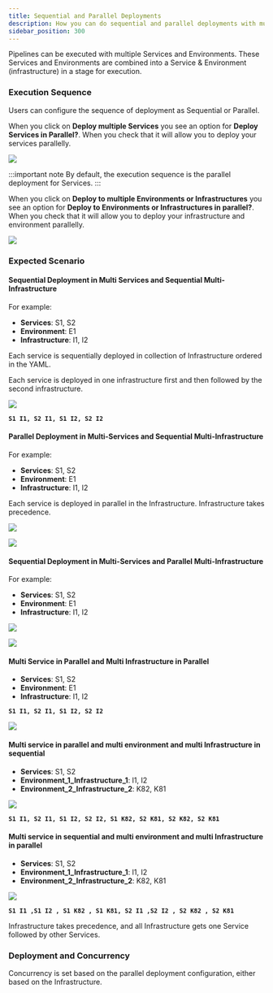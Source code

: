 ```yaml
---
title: Sequential and Parallel Deployments
description: How you can do sequential and parallel deployments with multi-service, multi-environment and multi-infrastructure
sidebar_position: 300
---
```


Pipelines can be executed with multiple Services and Environments. These Services and Environments are combined into a Service & Environment (infrastructure) in a stage for execution.

### Execution Sequence

Users can configure the sequence of deployment as Sequential or Parallel.

When you click on **Deploy multiple Services** you see an option for **Deploy Services in Parallel?**. When you check that it will allow you to deploy your services parallelly.

![](./static/service_parallel.png)

:::important note
By default, the execution sequence is the parallel deployment for Services.
:::

When you click on **Deploy to multiple Environments or Infrastructures** you see an option for **Deploy to Environments or Infrastructures in parallel?**. When you check that it will allow you to deploy your infrastructure and environment parallelly.

![](./static/environment_infrastructure.png)

### Expected Scenario

#### Sequential Deployment in Multi Services and Sequential Multi-Infrastructure

For example:

- **Services**: S1, S2
- **Environment**: E1
- **Infrastructure**: I1, I2

Each service is sequentially deployed in collection of Infrastructure ordered in the YAML.

Each service is deployed in one infrastructure first and then followed by the second infrastructure.


![](./static/service_infra_sequence.png)

**`S1 I1, S2 I1, S1 I2, S2 I2`**

#### Parallel Deployment in Multi-Services and Sequential Multi-Infrastructure

For example:

- **Services**: S1, S2
- **Environment**: E1
- **Infrastructure**: I1, I2

Each service is deployed in parallel in the Infrastructure. Infrastructure takes precedence.

![](./static/service_parallel_infra_seq.png)

![](./static/Parallel_service_seq_infra.png)

#### Sequential Deployment in Multi-Services and Parallel Multi-Infrastructure

For example:

- **Services**: S1, S2
- **Environment**: E1
- **Infrastructure**: I1, I2


![](./static/service_parallel_infra_seq.png)

![](./static/seq_service_parallel_infra.png)

#### Multi Service in Parallel and Multi Infrastructure in Parallel

- **Services**: S1, S2
- **Environment**: E1
- **Infrastructure**: I1, I2


**`S1 I1, S2 I1, S1 I2, S2 I2`**

![](./static/service_parallel_infra_parallel.png)

#### Multi service in parallel and multi environment and multi Infrastructure in sequential 

- **Services**: S1, S2
- **Environment_1_Infrastructure_1**: I1, I2
- **Environment_2_Infrastructure_2**: K82, K81

![](./static/multi_service_parallel_multi_env_infra_seq.png)

**`S1 I1, S2 I1, S1 I2, S2 I2, S1 K82, S2 K81, S2 K82, S2 K81`**

#### Multi service in sequential and multi environment and multi Infrastructure in parallel

- **Services**: S1, S2
- **Environment_1_Infrastructure_1**: I1, I2
- **Environment_2_Infrastructure_2**: K82, K81

![](./static/multi_service_sequence_multi_env_multi_infra_parallel.png)

**`S1 I1 ,S1 I2 , S1 K82 , S1 K81, S2 I1 ,S2 I2 , S2 K82 , S2 K81`**

Infrastructure takes precedence, and all Infrastructure gets one Service followed by other Services.

### Deployment and Concurrency

Concurrency is set based on the parallel deployment configuration, either based on the Infrastructure.